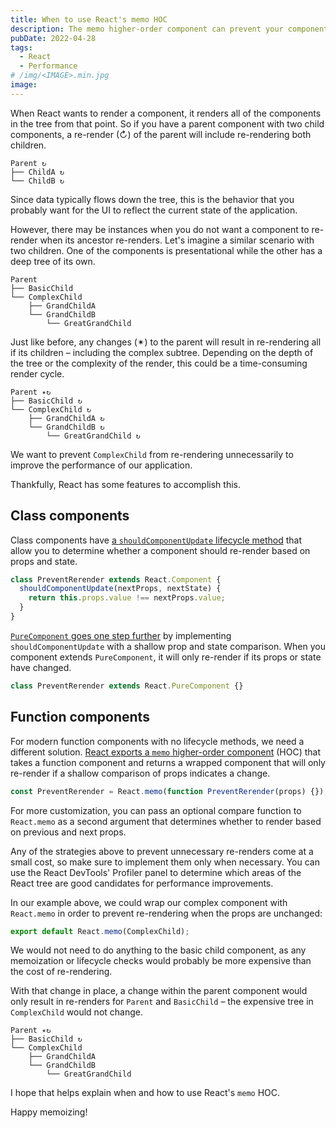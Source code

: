 ```yaml
---
title: When to use React's memo HOC
description: The memo higher-order component can prevent your component for re-rendering unnecessarily, but you should use caution before using it
pubDate: 2022-04-28
tags:
  - React
  - Performance
# /img/<IMAGE>.min.jpg
image:
---
```


When React wants to render a component, it renders all of the components in the tree from that point. So if you have a parent component with two child components, a re-render (↻) of the parent will include re-rendering both children.

```
Parent ↻
├── ChildA ↻
└── ChildB ↻
```

Since data typically flows down the tree, this is the behavior that you probably want for the UI to reflect the current state of the application.

However, there may be instances when you do not want a component to re-render when its ancestor re-renders. Let's imagine a similar scenario with two children. One of the components is presentational while the other has a deep tree of its own.

```
Parent
├── BasicChild
└── ComplexChild
    ├── GrandChildA
    └── GrandChildB
        └── GreatGrandChild
```

Just like before, any changes (✴) to the parent will result in re-rendering all if its children – including the complex subtree. Depending on the depth of the tree or the complexity of the render, this could be a time-consuming render cycle.

```
Parent ✴↻
├── BasicChild ↻
└── ComplexChild ↻
    ├── GrandChildA ↻
    └── GrandChildB ↻
        └── GreatGrandChild ↻
```

We want to prevent `ComplexChild` from re-rendering unnecessarily to improve the performance of our application.

Thankfully, React has some features to accomplish this.

## Class components

Class components have [a `shouldComponentUpdate` lifecycle method](https://reactjs.org/docs/react-component.html#shouldcomponentupdate) that allow you to determine whether a component should re-render based on props and state.

```js
class PreventRerender extends React.Component {
  shouldComponentUpdate(nextProps, nextState) {
    return this.props.value !== nextProps.value;
  }
}
```

[`PureComponent` goes one step further](https://reactjs.org/docs/react-api.html#reactpurecomponent) by implementing `shouldComponentUpdate` with a shallow prop and state comparison. When you component extends `PureComponent`, it will only re-render if its props or state have changed.

```js
class PreventRerender extends React.PureComponent {}
```

## Function components

For modern function components with no lifecycle methods, we need a different solution. [React exports a `memo` higher-order component](https://reactjs.org/docs/react-api.html#reactmemo) (HOC) that takes a function component and returns a wrapped component that will only re-render if a shallow comparison of props indicates a change.

```js
const PreventRerender = React.memo(function PreventRerender(props) {});
```

For more customization, you can pass an optional compare function to `React.memo` as a second argument that determines whether to render based on previous and next props.

Any of the strategies above to prevent unnecessary re-renders come at a small cost, so make sure to implement them only when necessary. You can use the React DevTools' Profiler panel to determine which areas of the React tree are good candidates for performance improvements.

In our example above, we could wrap our complex component with `React.memo` in order to prevent re-rendering when the props are unchanged:

```js
export default React.memo(ComplexChild);
```

We would not need to do anything to the basic child component, as any memoization or lifecycle checks would probably be more expensive than the cost of re-rendering.

With that change in place, a change within the parent component would only result in re-renders for `Parent` and `BasicChild` – the expensive tree in `ComplexChild` would not change.

```
Parent ✴↻
├── BasicChild ↻
└── ComplexChild
    ├── GrandChildA
    └── GrandChildB
        └── GreatGrandChild
```

I hope that helps explain when and how to use React's `memo` HOC.

Happy memoizing!
